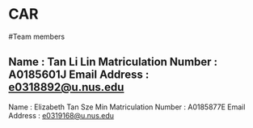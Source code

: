 # CAR


#Team members

Name : Tan Li Lin 
Matriculation Number : A0185601J
Email Address : e0318892@u.nus.edu
---
Name : Elizabeth Tan Sze Min
Matriculation Number : A0185877E
Email Address : e0319168@u.nus.edu
